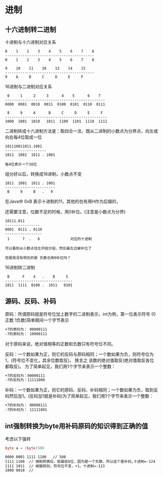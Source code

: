 # 进制

## 十六进制转二进制
十进制与十六进制对应关系

```base
0    1    2    3    4    5    6    7    8
-----------------------------------------
0    1    2    3    4    5    6    7    8

9    10    11    10    13    14    15
-----------------------------------------
9    A     B     C     D     E     F      

```

16进制与二进制对应关系

```base
 0     1     2     3      4    5      6    7
----------------------------------------------
0000  0001  0010  0011  0100  0101  0110  0111

 8     9     A      B     C     D     E     F
-----------------------------------------------
1000  1001  1010   1011  1100  1101  1110  1111
```

二进制转成十六进制方法是：取四合一法，既从二进制的小数点为分界点，向左或向右每4位取成一位

```base
101110011011.1001
-------------------
1011  1001  1011 . 1001

每4位表示一个16位
```

组分好以后，转换成16进制，小数点不变

```base
1011  1001  1011 . 1001
-----------------------
 B     9     B   .   9
```

在Java中 0xB 表示十进制的11，其他的也有用H作为后缀的，


还需要注意，位数不足的时候，用0补位。(注意是小数点为分界)

```base
10111.011
----------------
0001  0111 . 0110
-----------------
 1      7  .   6              对应的十进制
 
可以看到从小数点往左开始分组，然后最左边被补位了

但是我没有明白的是 负数也用0补位吗？  
```

16进制转二进制

```base
 B      F    4   .    B     5
-------------------------------
1011  1111  0100 .  1011   0101
```

## 源码、反码、补码

原码：所谓原码就是符号位加上数字的二进制表示，int为例，第一位表示符号 (0正数 1负数)简单期间一个字节表示

```bash
+7的原码为： 00000111
-7的原码为： 10000111
```
对于原码来说，绝对值相等的正数和负数只有符号位不同。



反码：一个数如果为正，则它的反码与原码相同；一个数如果为负，则符号位为1，(符号位不变化，其余位数取反)。
换言之 该数的绝对值取反(绝对值取反各位都取反)。
为了简单起见，我们用1个字节来表示一个整数：

```bash
+7的反码为：00000111
-7的反码为：11111000
```

补码：一个数如果为正，则它的原码、反码、补码相同；一个数如果为负，取到反码然后加1。(反码加1就是补码)为了简单起见，我们用1个字节来表示一个整数：

```bash
+7的补码为： 00000111
-7的补码为： 11111001
```

## int强制转换为byte用补码原码的知识得到正确的值

考虑以下强转
```java
byte a = (byte)508
```

```bash
0000 0001 1111 1100   // 508
1111 1100  // 强制转换后，取最低8位，因为是一个负数，所以这个是补码,十进制=-124
1111 1011  // 根据规则，符号位不变，+1，十进制=-123 
1000 0010  // 
```


